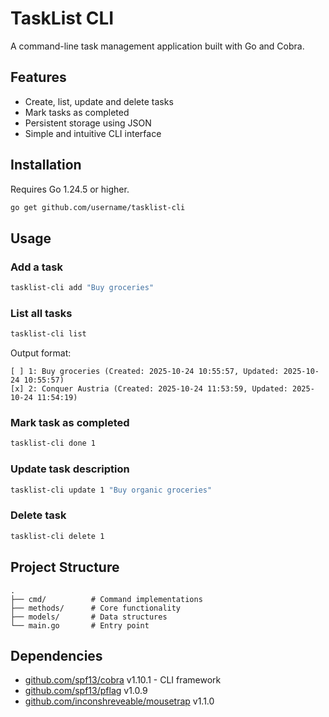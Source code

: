 # TaskList CLI

A command-line task management application built with Go and Cobra.

## Features

- Create, list, update and delete tasks
- Mark tasks as completed 
- Persistent storage using JSON
- Simple and intuitive CLI interface

## Installation

Requires Go 1.24.5 or higher.

```sh
go get github.com/username/tasklist-cli
```

## Usage

### Add a task

```sh
tasklist-cli add "Buy groceries" 
```

### List all tasks

```sh
tasklist-cli list
```

Output format:
```
[ ] 1: Buy groceries (Created: 2025-10-24 10:55:57, Updated: 2025-10-24 10:55:57)
[x] 2: Conquer Austria (Created: 2025-10-24 11:53:59, Updated: 2025-10-24 11:54:19)
```

### Mark task as completed

```sh 
tasklist-cli done 1
```

### Update task description

```sh
tasklist-cli update 1 "Buy organic groceries"
```

### Delete task

```sh
tasklist-cli delete 1
```

## Project Structure

```
.
├── cmd/          # Command implementations
├── methods/      # Core functionality 
├── models/       # Data structures
└── main.go       # Entry point
```

## Dependencies

- [github.com/spf13/cobra](https://github.com/spf13/cobra) v1.10.1 - CLI framework
- [github.com/spf13/pflag](https://github.com/spf13/pflag) v1.0.9
- [github.com/inconshreveable/mousetrap](https://github.com/inconshreveable/mousetrap) v1.1.0